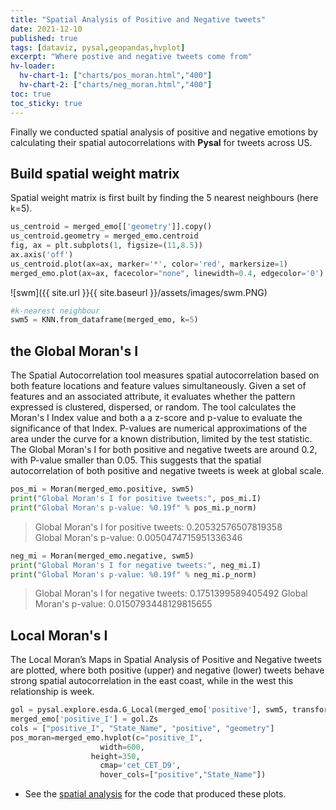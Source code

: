 ```yaml
---
title: "Spatial Analysis of Positive and Negative tweets"
date: 2021-12-10
published: true
tags: [dataviz, pysal,geopandas,hvplot]
excerpt: "Where postive and negative tweets come from"
hv-loader:
  hv-chart-1: ["charts/pos_moran.html","400"] 
  hv-chart-2: ["charts/neg_moran.html","400"] 
toc: true
toc_sticky: true
---
```


Finally we conducted spatial analysis of positive and negative emotions by calculating their spatial autocorrelations with **Pysal** for tweets across US. 

## Build spatial weight matrix

Spatial weight matrix is first built by finding the 5 nearest neighbours (here k=5).

```python
us_centroid = merged_emo[['geometry']].copy()
us_centroid.geometry = merged_emo.centroid
fig, ax = plt.subplots(1, figsize=(11,8.5))
ax.axis('off')
us_centroid.plot(ax=ax, marker='*', color='red', markersize=1)
merged_emo.plot(ax=ax, facecolor="none", linewidth=0.4, edgecolor='0')
```    
![swm]({{ site.url }}{{ site.baseurl }}/assets/images/swm.PNG)

```python
#k-nearest neighbour
swm5 = KNN.from_dataframe(merged_emo, k=5)
```

## the Global Moran's I

The Spatial Autocorrelation tool measures spatial autocorrelation based on both feature locations and feature values simultaneously. Given a set of features and an associated attribute, it evaluates whether the pattern expressed is clustered, dispersed, or random. The tool calculates the Moran's I Index value and both a a z-score and p-value to evaluate the significance of that Index.  P-values are numerical approximations of the area under the curve for a known distribution, limited by the test statistic.  
The Global Moran's I for both positive and negative tweets are around 0.2, with P-value smaller than 0.05. This suggests that the spatial autocorrelation of both positive and negative tweets is week at global scale.

```python
pos_mi = Moran(merged_emo.positive, swm5)
print("Global Moran's I for positive tweets:", pos_mi.I) 
print("Global Moran's p-value: %0.19f" % pos_mi.p_norm)
```
>Global Moran's I for positive tweets: 0.20532576507819358  
>Global Moran's p-value: 0.0050474715951336346

```python
neg_mi = Moran(merged_emo.negative, swm5)
print("Global Moran's I for negative tweets:", neg_mi.I) 
print("Global Moran's p-value: %0.19f" % neg_mi.p_norm) 
```
>Global Moran's I for negative tweets: 0.1751399589405492
>Global Moran's p-value: 0.0150793448129815655

## Local Moran's I

The Local Moran’s Maps in Spatial Analysis of Positive and Negative tweets are plotted, where both positive (upper) and negative (lower) tweets behave strong spatial autocorrelation in the east coast, while in the west this relationship is week.

```python
gol = pysal.explore.esda.G_Local(merged_emo['positive'], swm5, transform='B')
merged_emo['positive_I'] = gol.Zs
cols = ["positive_I", "State_Name", "positive", "geometry"]
pos_moran=merged_emo.hvplot(c="positive_I", 
                    width=600,
                  height=350,
                    cmap='cet_CET_D9',
                    hover_cols=["positive","State_Name"])
```
<div id="hv-chart-1"></div>
<div id="hv-chart-2"></div>

- See the [spatial analysis](https://github.com/Anran0716/550final-proj/blob/main/code/spatial%20analysis.ipynb) for the code that produced these plots.
